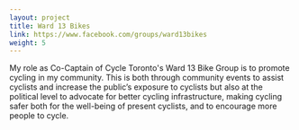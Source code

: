 ```yaml
---
layout: project
title: Ward 13 Bikes
link: https://www.facebook.com/groups/ward13bikes
weight: 5
---
```

My role as Co-Captain of Cycle Toronto's Ward 13 Bike Group is to promote cycling in my community. This is both through community events to assist cyclists and increase the public’s exposure to cyclists but also at the political level to advocate for better cycling infrastructure, making cycling safer both for the well-being of present cyclists, and to encourage more people to cycle.

